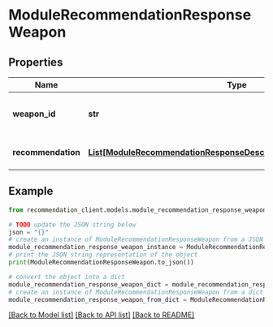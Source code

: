 # ModuleRecommendationResponseWeapon


## Properties

Name | Type | Description | Notes
------------ | ------------- | ------------- | -------------
**weapon_id** | **str** | Weapon identifier (Refer to /meta/weapon API) | [optional] 
**recommendation** | [**List[ModuleRecommendationResponseDescendantRecommendationInner]**](ModuleRecommendationResponseDescendantRecommendationInner.md) | Weapon Recommendation information | [optional] 

## Example

```python
from recommendation_client.models.module_recommendation_response_weapon import ModuleRecommendationResponseWeapon

# TODO update the JSON string below
json = "{}"
# create an instance of ModuleRecommendationResponseWeapon from a JSON string
module_recommendation_response_weapon_instance = ModuleRecommendationResponseWeapon.from_json(json)
# print the JSON string representation of the object
print(ModuleRecommendationResponseWeapon.to_json())

# convert the object into a dict
module_recommendation_response_weapon_dict = module_recommendation_response_weapon_instance.to_dict()
# create an instance of ModuleRecommendationResponseWeapon from a dict
module_recommendation_response_weapon_from_dict = ModuleRecommendationResponseWeapon.from_dict(module_recommendation_response_weapon_dict)
```
[[Back to Model list]](../README.md#documentation-for-models) [[Back to API list]](../README.md#documentation-for-api-endpoints) [[Back to README]](../README.md)


